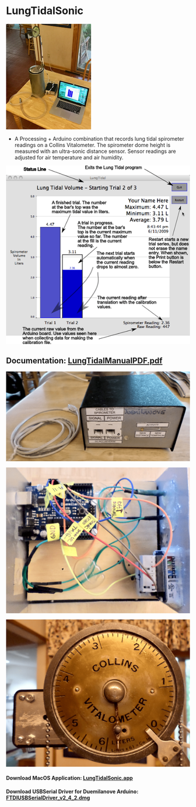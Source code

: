# LungTidalSonic

![](/Images/TheBigPicture.png)

-   A Processing + Arduino combination that records lung tidal spirometer readings on a Collins Vitalometer. The spirometer dome height is measured with an ultra-sonic distance sensor. Sensor readings are adjusted for air temperature and air humidity.

![](/Images/TheScreen.png)    

## Documentation:  **[LungTidalManualPDF.pdf](ManualsLungTidal/LungTidalManualPDF.pdf)**

![](/Images/BoxDevice01.png)

![](/Images/BoxInside.png)  

![](/Images/Pulley.png)

#### Download MacOS Application: **[LungTidalSonic.app](MacOSApplication/LungTidalSonic.app)**

#### Download USBSerial Driver for Duemilanove Arduino: **[FTDIUSBSerialDriver_v2_4_2.dmg](MacOSApplication/USBSerialPortDrivers/FTDIUSBSerialDriver_v2_4_2.dmg)**
